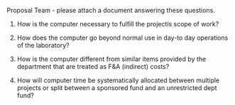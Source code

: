 Proposal Team - please attach a document answering these questions. 

1. How is the computer necessary to fulfill the projectís scope of work? 

2. How does the computer go beyond normal use in day-to day operations of the laboratory? 

3. How is the computer different from similar items provided by the department that are treated as F&A (indirect) costs? 

4. How will computer time be systematically allocated between multiple projects or split between a sponsored fund and an unrestricted dept fund?
